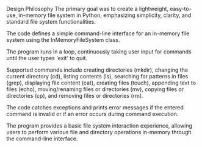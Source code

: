 Design Philosophy
The primary goal was to create a lightweight, easy-to-use, in-memory file system in Python, emphasizing simplicity, clarity, and standard file system functionalities.

The code defines a simple command-line interface for an in-memory file system using the InMemoryFileSystem class.

The program runs in a loop, continuously taking user input for commands until the user types 'exit' to quit.

Supported commands include creating directories (mkdir), changing the current directory (cd), listing contents (ls), searching for patterns in files (grep), displaying file content (cat), creating files (touch), appending text to files (echo), moving/renaming files or directories (mv), copying files or directories (cp), and removing files or directories (rm).

The code catches exceptions and prints error messages if the entered command is invalid or if an error occurs during command execution.

The program provides a basic file system interaction experience, allowing users to perform various file and directory operations in-memory through the command-line interface.

